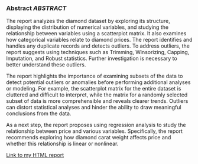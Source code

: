 ### Abstract *ABSTRACT*
The report analyzes the diamond dataset by exploring its structure, displaying the distribution of numerical variables, and studying the relationship between variables using a scatterplot matrix. It also examines how categorical variables relate to diamond prices. The report identifies and handles any duplicate records and detects outliers. To address outliers, the report suggests using techniques such as Trimming, Winsorizing, Capping, Imputation, and Robust statistics. Further investigation is necessary to better understand these outliers.

The report highlights the importance of examining subsets of the data to detect potential outliers or anomalies before performing additional analyses or modeling. For example, the scatterplot matrix for the entire dataset is cluttered and difficult to interpret, while the matrix for a randomly selected subset of data is more comprehensible and reveals clearer trends. Outliers can distort statistical analyses and hinder the ability to draw meaningful conclusions from the data.

As a next step, the report proposes using regression analysis to study the relationship between price and various variables. Specifically, the report recommends exploring how diamond carat weight affects price and whether this relationship is linear or nonlinear.

[Link to my HTML report](https://shahab-f.github.io/ALY6040-Data-Mining-Applications-Winter-2023/ALY6040_-M1_-Technique-Practice_-EDA_-FeghahatiS---rev-7.html)
